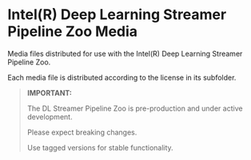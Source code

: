 # Intel(R) Deep Learning Streamer Pipeline Zoo Media

Media files distributed for use with the Intel(R) Deep Learning Streamer Pipeline Zoo.

Each media file is distributed according to the license in its subfolder.

> **IMPORTANT:** 
> 
> The DL Streamer Pipeline Zoo is
> pre-production and under active development. 
> 
> Please expect breaking changes. 
> 
> Use tagged versions for stable functionality.
